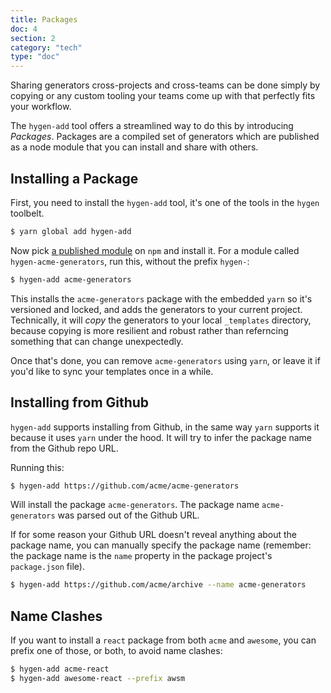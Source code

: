 ```yaml
---
title: Packages
doc: 4
section: 2
category: "tech"
type: "doc"
---
```


Sharing generators cross-projects and cross-teams can be done simply by copying or any custom tooling your teams come up with that perfectly fits your workflow.

The `hygen-add` tool offers a streamlined way to do this by introducing _Packages_. Packages are a compiled set of generators which are published as a node module that you can install and share with others.

## Installing a Package

First, you need to install the `hygen-add` tool, it's one of the tools in the `hygen` toolbelt.

```bash
$ yarn global add hygen-add
```

Now pick [a published module](https://www.npmjs.com/search?q=hygen-) on `npm` and install it. For a module called `hygen-acme-generators`, run this, without the prefix `hygen-`:

```bash
$ hygen-add acme-generators
```

This installs the `acme-generators` package with the embedded `yarn` so it's versioned and locked, and adds the generators to your current project. Technically, it will _copy_ the generators to your local `_templates` directory, because copying is more resilient and robust rather than referncing something that can change unexpectedly.

Once that's done, you can remove `acme-generators` using `yarn`, or leave it if you'd like to sync your templates once in a while.

## Installing from Github

`hygen-add` supports installing from Github, in the same way `yarn` supports it because it uses `yarn` under the hood. It will try to infer the package name from the Github repo URL.

Running this:

```bash
$ hygen-add https://github.com/acme/acme-generators
```

Will install the package `acme-generators`. The package name `acme-generators` was parsed out of the Github URL.

If for some reason your Github URL doesn't reveal anything about the package name, you can manually specify the package name (remember: the package name is the `name` property in the package project's `package.json` file).

```bash
$ hygen-add https://github.com/acme/archive --name acme-generators
```

## Name Clashes

If you want to install a `react` package from both `acme` and `awesome`, you can prefix one of those, or both, to avoid name clashes:

```bash
$ hygen-add acme-react
$ hygen-add awesome-react --prefix awsm
```
